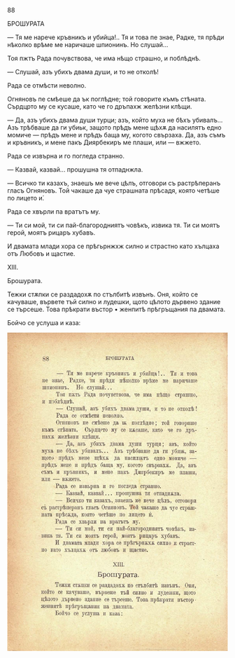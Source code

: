 ﻿88

БРОШУРАТА

— Тя ме нарече кръвникъ и убийца!.. Тя и това пе знае, Радке, тя прѣди нѣколко врѣме ме наричаше шпионинъ. Но слушай...

Тоя пжтъ Рада почувствова, че има нѣщо страшно, и поблѣднѣ.

— Слушай, азъ убихъ двама души, и то не отколѣ!

Рада се отмѣсти неволно.

Огняновъ пе смѣеше да ък поглѣдне; той говорите къмъ стѣната. Сърдцрто му се кусаше, като че го дръпахж желѣзни клѣщи.

— Да, азъ убихъ двама души турци; азъ, който муха не бѣхъ убивалъ... Азъ трѣбваше да ги убиьк, защото прѣдъ мене щѣхѫ да насилятъ едно момиче — прѣдъ мене и прѣдъ баща му, когото свързаха. Да, азъ съмъ и кръвникъ, и мене пакъ Диярбекиръ ме плаши, или — вжжето.

Рада се извърна и го погледа странно.

— Казвай, казвай... прошушна тя отпаднжла.

— Всичко ти казахъ, знаешъ ме вече цѣлъ, отговори съ растрѣперанъ гласъ Огняновъ. Той чакаше да чуе страшната прѣсадя, която четѣше по лицето и́.

Рада се хвърли па вратътъ му.

— Ти си мой, ти си пай-благородниятъ човѣкъ, извика тя. Ти си моятъ герой, моятъ рицаръ хубавъ.

И двамата млади хора се прѣгьрнжхж силно и страстно като хълцаха отъ Любовъ и щастие.

XIII.

Брошурата.

Тежки стѫпки се раздадохѫ по стълбитѣ извънъ. Оня, който се качуваше, вървете тъй силно и лудешки, щото цѣлото дървено здание се търсеше. Това прѣкрати въстор • женпитѣ прѣгръщания па двамата.

Бойчо се услуша и каза:

![original](../images/103.jpg)

